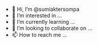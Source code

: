 - 👋 Hi, I’m @sumiaktersompa
- 👀 I’m interested in ...
- 🌱 I’m currently learning ...
- 💞️ I’m looking to collaborate on ...
- 📫 How to reach me ...

<!---
sumiaktersompa/sumiaktersompa is a ✨ special ✨ repository because its `README.md` (this file) appears on your GitHub profile.
You can click the Preview link to take a look at your changes.
--->
